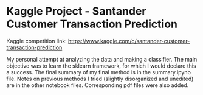 Kaggle Project - Santander Customer Transaction Prediction
==========================================================

Kaggle competition link: https://www.kaggle.com/c/santander-customer-transaction-prediction

My personal attempt at analyzing the data and making a classifier.
The main objective was to learn the sklearn framework, for which I would declare this a success.
The final summary of my final method is in the summary.ipynb file.
Notes on previous methods I tried (slightly disorganized and unedited) are in the other notebook files.
Corresponding pdf files were also added.
